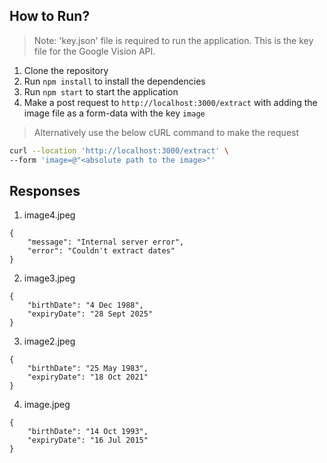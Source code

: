 ## How to Run?

> Note: 'key.json' file is required to run the application. This is the key file for the Google Vision API.

1. Clone the repository
2. Run `npm install` to install the dependencies
3. Run `npm start` to start the application
4. Make a post request to `http://localhost:3000/extract` with adding the image file as a form-data with the key `image`

> Alternatively use the below cURL command to make the request

```bash
curl --location 'http://localhost:3000/extract' \
--form 'image=@"<absolute path to the image>"'
```

## Responses

1. image4.jpeg

```
{
    "message": "Internal server error",
    "error": "Couldn't extract dates"
}
```

2. image3.jpeg

```
{
    "birthDate": "4 Dec 1988",
    "expiryDate": "28 Sept 2025"
}
```

3. image2.jpeg

```
{
    "birthDate": "25 May 1983",
    "expiryDate": "18 Oct 2021"
}
```

4. image.jpeg

```
{
    "birthDate": "14 Oct 1993",
    "expiryDate": "16 Jul 2015"
}
```
